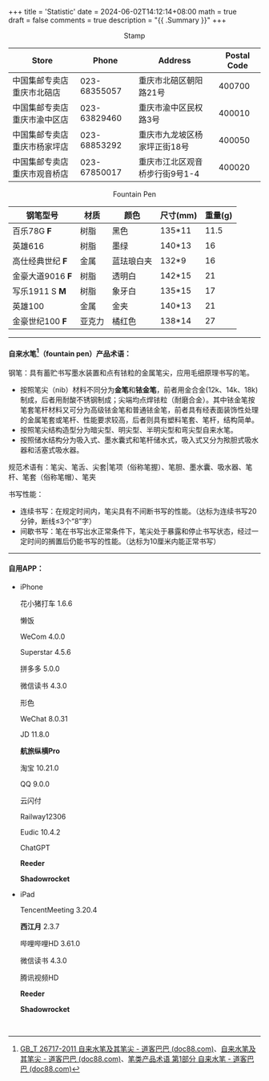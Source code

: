+++
title = 'Statistic'
date = 2024-06-02T14:12:14+08:00
math = true                             
draft = false
comments = true
description = "{{ .Summary }}"
+++

<center>Stamp</center>

| Store               | Phone | Address                    | Postal Code |
|---------------------------------|------------------|------------------------------|---------|
| 中国集邮专卖店重庆市北碚店     | 023-68355057    | 重庆市北碚区朝阳路21号       | 400700  |
| 中国集邮专卖店重庆市渝中区店   | 023-63829460    | 重庆市渝中区民权路3号       | 400010  |
| 中国集邮专卖店重庆市杨家坪店   | 023-68853292    | 重庆市九龙坡区杨家坪正街18号 | 400050  |
| 中国集邮专卖店重庆市观音桥店   | 023-67850017    | 重庆市江北区观音桥步行街9号1-4 | 400020  |

<center>Fountain Pen</center>

| 钢笔型号           | 材质   | 颜色       | 尺寸(mm) | 重量(g) |
| ------------------ | ------ | ---------- | -------- | ------- |
| 百乐78G **F**      | 树脂   | 黑色       | 135*11   | 11.5    |
| 英雄616            | 树脂   | 墨绿       | 140*13   | 16      |
| 高仕经典世纪 **F** | 金属   | 蓝珐琅白夹 | 132*9    | 16      |
| 金豪大道9016 **F** | 树脂   | 透明白     | 142*15   | 21      |
| 写乐1911 S **M**   | 树脂   | 象牙白     | 135*15   | 17      |
| 英雄100            | 金属   | 金夹       | 140*13   | 21      |
| 金豪世纪100 **F**  | 亚克力 | 橘红色     | 138*14   | 27      |


-----



#### 自来水笔[^1]（fountain pen）产品术语：

钢笔：具有蓄贮书写墨水装置和点有铱粒的金属笔尖，应用毛细原理书写的笔。

- 按照笔尖（nib）材料不同分为**金笔**和**铱金笔**，前者用金合金(12k、14k、18k)制成，后者用耐酸不锈钢制成；尖端均点焊铱粒（耐磨合金）。其中铱金笔按笔套笔杆材料又可分为高级铱金笔和普通铱金笔，前者具有经表面装饰性处理的金属笔套或笔杆、性能要求较高，后者则具有塑料笔套、笔杆，结构简单。
- 按照笔尖结构造型分为暗尖型、明尖型、半明尖型和弯尖型自来水笔。
- 按照储水结构分为吸入式、墨水囊式和笔杆储水式，吸入式又分为揿胆式吸水器和活塞式吸水器。

规范术语有：笔尖、笔舌、尖套|笔项（俗称笔握）、笔胆、墨水囊、吸水器、笔杆、笔套（俗称笔帽）、笔夹

书写性能：

- 连续书写：在规定时间内，笔尖具有不间断书写的性能。（达标为连续书写20分钟，断线$\leq$3个“8”字）
- 间歇书写：笔在书写出水正常条件下，笔尖处于暴露和停止书写状态，经过一定时间的搁置后仍能书写的性能。（达标为10厘米内能正常书写）

-----



#### 自用APP：

- iPhone

  花小猪打车 1.6.6

  懒饭

  WeCom 4.0.0

  Superstar 4.5.6

  拼多多 5.0.0

  微信读书 4.3.0

  形色

  WeChat 8.0.31

  JD 11.8.0

  **航旅纵横Pro**

  淘宝 10.21.0

  QQ 9.0.0

  云闪付 

  Railway12306

  Eudic 10.4.2

  ChatGPT

  **Reeder**

  **Shadowrocket**

- iPad

  TencentMeeting 3.20.4

  **西江月** 2.3.7

  哔哩哔哩HD 3.61.0

  微信读书 4.3.0

  腾讯视频HD

  **Reeder**

  **Shadowrocket**

​        

[^1]:[GB_T 26717-2011 自来水笔及其笔尖 - 道客巴巴 (doc88.com)](https://www.doc88.com/p-1856421049781.html)、[自来水笔及其笔尖 - 道客巴巴 (doc88.com)](https://www.doc88.com/p-97887558882856.html)、[笔类产品术语 第1部分 自来水笔 - 道客巴巴 (doc88.com)](https://www.doc88.com/p-7714946198217.html)
